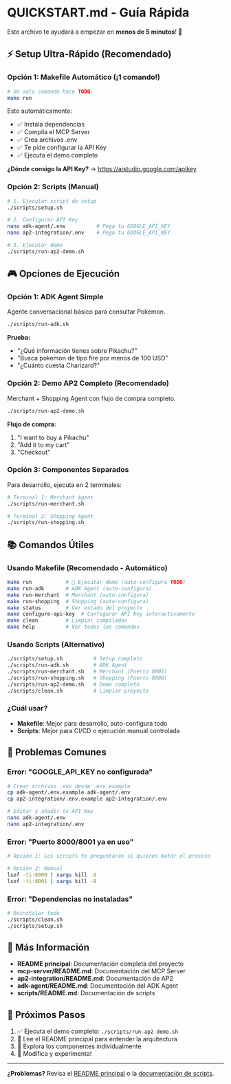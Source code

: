 # QUICKSTART.md - Guía Rápida

Este archivo te ayudará a empezar en **menos de 5 minutos**! 🚀

## ⚡ Setup Ultra-Rápido (Recomendado)

### Opción 1: Makefile Automático (¡1 comando!)

```bash
# Un solo comando hace TODO:
make run
```

Esto automáticamente:
- ✅ Instala dependencias
- ✅ Compila el MCP Server
- ✅ Crea archivos .env
- ✅ Te pide configurar la API Key
- ✅ Ejecuta el demo completo

**¿Dónde consigo la API Key?**
→ https://aistudio.google.com/apikey

### Opción 2: Scripts (Manual)

```bash
# 1. Ejecutar script de setup
./scripts/setup.sh

# 2. Configurar API Key
nano adk-agent/.env          # Pega tu GOOGLE_API_KEY
nano ap2-integration/.env    # Pega tu GOOGLE_API_KEY

# 3. Ejecutar demo
./scripts/run-ap2-demo.sh
```

## 🎮 Opciones de Ejecución

### Opción 1: ADK Agent Simple
Agente conversacional básico para consultar Pokemon.

```bash
./scripts/run-adk.sh
```

**Prueba:**
- "¿Qué información tienes sobre Pikachu?"
- "Busca pokemon de tipo fire por menos de 100 USD"
- "¿Cuánto cuesta Charizard?"

### Opción 2: Demo AP2 Completo (Recomendado)
Merchant + Shopping Agent con flujo de compra completo.

```bash
./scripts/run-ap2-demo.sh
```

**Flujo de compra:**
1. "I want to buy a Pikachu"
2. "Add it to my cart"
3. "Checkout"

### Opción 3: Componentes Separados
Para desarrollo, ejecuta en 2 terminales:

```bash
# Terminal 1: Merchant Agent
./scripts/run-merchant.sh

# Terminal 2: Shopping Agent
./scripts/run-shopping.sh
```

## 📚 Comandos Útiles

### Usando Makefile (Recomendado - Automático)

```bash
make run           # 🚀 Ejecutar demo (auto-configura TODO)
make run-adk       # ADK Agent (auto-configura)
make run-merchant  # Merchant (auto-configura)
make run-shopping  # Shopping (auto-configura)
make status        # Ver estado del proyecto
make configure-api-key  # Configurar API Key interactivamente
make clean         # Limpiar compilados
make help          # Ver todos los comandos
```

### Usando Scripts (Alternativo)

```bash
./scripts/setup.sh          # Setup completo
./scripts/run-adk.sh        # ADK Agent
./scripts/run-merchant.sh   # Merchant (Puerto 8001)
./scripts/run-shopping.sh   # Shopping (Puerto 8000)
./scripts/run-ap2-demo.sh   # Demo completo
./scripts/clean.sh          # Limpiar proyecto
```

### ¿Cuál usar?

- **Makefile**: Mejor para desarrollo, auto-configura todo
- **Scripts**: Mejor para CI/CD o ejecución manual controlada

## 🐛 Problemas Comunes

### Error: "GOOGLE_API_KEY no configurada"

```bash
# Crear archivos .env desde .env.example
cp adk-agent/.env.example adk-agent/.env
cp ap2-integration/.env.example ap2-integration/.env

# Editar y añadir tu API Key
nano adk-agent/.env
nano ap2-integration/.env
```

### Error: "Puerto 8000/8001 ya en uso"

```bash
# Opción 1: Los scripts te preguntarán si quieres matar el proceso

# Opción 2: Manual
lsof -ti:8000 | xargs kill -9
lsof -ti:8001 | xargs kill -9
```

### Error: "Dependencias no instaladas"

```bash
# Reinstalar todo
./scripts/clean.sh
./scripts/setup.sh
```

## 📖 Más Información

- **README principal**: Documentación completa del proyecto
- **mcp-server/README.md**: Documentación del MCP Server
- **ap2-integration/README.md**: Documentación de AP2
- **adk-agent/README.md**: Documentación del ADK Agent
- **scripts/README.md**: Documentación de scripts

## 🎯 Próximos Pasos

1. ✅ Ejecuta el demo completo: `./scripts/run-ap2-demo.sh`
2. 📖 Lee el README principal para entender la arquitectura
3. 🧪 Explora los componentes individualmente
4. 🚀 Modifica y experimenta!

---

**¿Problemas?** Revisa el [README principal](README.md) o la [documentación de scripts](scripts/README.md).
